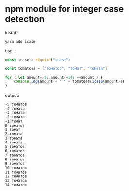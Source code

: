 # npm module for integer case detection

install:

```bash
yarn add icase
```

use:

```javascript
const icase = require("icase")

const tomatoes = ["томатов", "томат", "томата"]

for ( let amount=-5; amount<=14; ++amount ) {
    console.log(amount + " " + tomatoes[icase(amount)])
}
```

output:

```
-5 томатов
-4 томата
-3 томата
-2 томата
-1 томат
0 томатов
1 томат
2 томата
3 томата
4 томата
5 томатов
6 томатов
7 томатов
8 томатов
9 томатов
10 томатов
11 томатов
12 томатов
13 томатов
14 томатов
```
